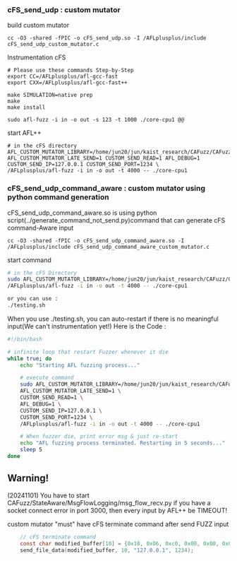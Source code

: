 ### cFS_send_udp : custom mutator
build custom mutator
```
cc -O3 -shared -fPIC -o cFS_send_udp.so -I /AFLplusplus/include cFS_send_udp_custom_mutator.c
```

Instrumentation cFS
```
# Please use these commands Step-by-Step
export CC=/AFLplusplus/afl-gcc-fast
export CXX=/AFLplusplus/afl-gcc-fast++

make SIMULATION=native prep
make
make install

sudo afl-fuzz -i in -o out -s 123 -t 1000 ./core-cpu1 @@
```


start AFL++
```
# in the cFS directory
AFL_CUSTOM_MUTATOR_LIBRARY=/home/jun20/jun/kaist_research/CAFuzz/CAFuzz/AFLCustomMutator/cFS_send_udp.so AFL_CUSTOM_MUTATOR_LATE_SEND=1 CUSTOM_SEND_READ=1 AFL_DEBUG=1 CUSTOM_SEND_IP=127.0.0.1 CUSTOM_SEND_PORT=1234 \
/AFLplusplus/afl-fuzz -i in -o out -t 4000 -- ./core-cpu1
```

### cFS_send_udp_command_aware : custom mutator using python command generation
cFS_send_udp_command_aware.so is using python script(../generate_command_not_send.py)command that can generate cFS command-Aware input
```
cc -O3 -shared -fPIC -o cFS_send_udp_command_aware.so -I /AFLplusplus/include cFS_send_udp_command_aware_custom_mutator.c
```

start command
```sh
# in the cFS Directory
sudo AFL_CUSTOM_MUTATOR_LIBRARY=/home/jun20/jun/kaist_research/CAFuzz/CAFuzz/AFLCustomMutator/cFS_send_udp_command_aware.so AFL_CUSTOM_MUTATOR_LATE_SEND=1 CUSTOM_SEND_READ=1 AFL_DEBUG=1 CUSTOM_SEND_IP=127.0.0.1 CUSTOM_SEND_PORT=1234 \
/AFLplusplus/afl-fuzz -i in -o out -t 4000 -- ./core-cpu1

or you can use :
./testing.sh
```

When you use ./testing.sh, you can auto-restart if there is no meaningful input(We can't instrumentation yet!)
Here is the Code : 
```sh
#!/bin/bash

# infinite loop that restart Fuzzer whenever it die
while true; do
    echo "Starting AFL fuzzing process..."

    # execute command
    sudo AFL_CUSTOM_MUTATOR_LIBRARY=/home/jun20/jun/kaist_research/CAFuzz/CAFuzz/AFLCustomMutator/cFS_send_udp_command_aware.so \
    AFL_CUSTOM_MUTATOR_LATE_SEND=1 \
    CUSTOM_SEND_READ=1 \
    AFL_DEBUG=1 \
    CUSTOM_SEND_IP=127.0.0.1 \
    CUSTOM_SEND_PORT=1234 \
    /AFLplusplus/afl-fuzz -i in -o out -t 4000 -- ./core-cpu1

    # When fuzzer die, print error msg & just re-start
    echo "AFL fuzzing process terminated. Restarting in 5 seconds..."
    sleep 5
done
```


## Warning!
(20241101) You have to start CAFuzz/StateAware/MsgFlowLogging/msg_flow_recv.py
if you have a socket connect error in port 3000, then every input by AFL++ be TIMEOUT!

custom mutator "must" have cFS terminate command after send FUZZ input
```C
    // cFS terminate command
    const char modified_buffer[10] = {0x18, 0x06, 0xc0, 0x00, 0x00, 0x03, 0x02, 0x22, 0x02, 0x00};
    send_file_data(modified_buffer, 10, "127.0.0.1", 1234);
```
